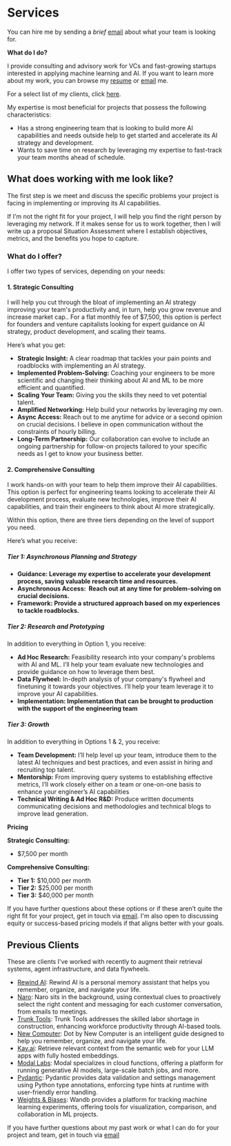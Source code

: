 # Services

You can hire me by sending a _brief_ [email](mailto:jason+hire@jxnl.co) about what your team is looking for.

**What do I do?**

I provide consulting and advisory work for VCs and fast-growing startups interested in applying machine learning and AI. If you want to learn more about my work, you can browse my [resume](https://jxnl.co/) or [email](mailto:jason+hire@jxnl.co) me.

For a select list of my clients, click [here](#previous-clients).

My expertise is most beneficial for projects that possess the following characteristics:

- Has a strong engineering team that is looking to build more AI capabilities and needs outside help to get started and accelerate its AI strategy and development.
- Wants to save time on research by leveraging my expertise to fast-track your team months ahead of schedule.

## What does working with me look like?

The first step is we meet and discuss the specific problems your project is facing in implementing or improving its AI capabilities.

If I'm not the right fit for your project, I will help you find the right person by leveraging my network. If it makes sense for us to work together, then I will write up a proposal Situation Assessment where I establish objectives, metrics, and the benefits you hope to capture.

### **What do I offer?**

I offer two types of services, depending on your needs:

#### **1. Strategic Consulting**

I will help you cut through the bloat of implementing an AI strategy improving your team's productivity and, in turn, help you grow revenue and increase market cap.. For a flat monthly fee of $7,500, this option is perfect for founders and venture capitalists looking for expert guidance on AI strategy, product development, and scaling their teams.

Here’s what you get:

- **Strategic Insight:** A clear roadmap that tackles your pain points and roadblocks with implementing an AI strategy.
- **Implemented Problem-Solving:** Coaching your engineers to be more scientific and changing their thinking about AI and ML to be more efficient and quantified.
- **Scaling Your Team:** Giving you the skills they need to vet potential talent.
- **Amplified Networking:** Help build your networks by leveraging my own.
- **Async Access:** Reach out to me anytime for advice or a second opinion on crucial decisions. I believe in open communication without the constraints of hourly billing.
- **Long-Term Partnership:** Our collaboration can evolve to include an ongoing partnership for follow-on projects tailored to your specific needs as I get to know your business better.

#### **2. Comprehensive Consulting**

I work hands-on with your team to help them improve their AI capabilities. This option is perfect for engineering teams looking to accelerate their AI development process, evaluate new technologies, improve their AI capabilities, and train their engineers to think about AI more strategically.

Within this option, there are three tiers depending on the level of support you need.

Here’s what you receive:

##### Tier 1: Asynchronous Planning and Strategy

- **Guidance: Leverage my expertise to accelerate your development process, saving valuable research time and resources.**
- **Asynchronous Access:  Reach out at any time for problem-solving on crucial decisions.**
- **Framework: Provide a structured approach based on my experiences to tackle roadblocks.**

##### Tier 2: Research and Prototyping

In addition to everything in Option 1, you receive:

- **Ad Hoc Research:** Feasibility research into your company's problems with AI and ML. I’ll help your team evaluate new technologies and provide guidance on how to leverage them best.
- **Data Flywheel:** In-depth analysis of your company's flywheel and finetuning it towards your objectives. I’ll help your team leverage it to improve your AI capabilities.
- **Implementation: Implementation that can be brought to production with the support of the engineering team**

##### Tier 3: Growth

In addition to everything in Options 1 & 2, you receive:

- **Team Development:** I’ll help level up your team, introduce them to the latest AI techniques and best practices, and even assist in hiring and recruiting top talent.
- **Mentorship:** From improving query systems to establishing effective metrics, I’ll work closely either on a team or one-on-one basis to enhance your engineer’s AI capabilities
- **Technical Writing & Ad Hoc R&D:** Produce written documents communicating decisions and methodologies and technical blogs to improve lead generation.

**Pricing**

**Strategic Consulting:**

- $7,500 per month

**Comprehensive Consulting:**

- **Tier 1:** $10,000 per month
- **Tier 2:** $25,000 per month
- **Tier 3:** $40,000 per month

If you have further questions about these options or if these aren’t quite the right fit for your project, get in touch via [email](mailto:jason+hire@jxnl.co). I'm also open to discussing equity or success-based pricing models if that aligns better with your goals.

## Previous Clients

These are clients I've worked with recently to augment their retrieval systems, agent infrastructure, and data flywheels.

- [Rewind AI](http://rewind.ai/): Rewind AI is a personal memory assistant that helps you remember, organize, and navigate your life.
- [Naro](http://narohq.com/): Naro sits in the background, using contextual clues to proactively select the right content and messaging for each customer conversation, from emails to meetings.
- [Trunk Tools](https://trunktools.com/): Trunk Tools addresses the skilled labor shortage in construction, enhancing workforce productivity through AI-based tools.
- [New Computer](http://new.computer/): Dot by New Computer is an intelligent guide designed to help you remember, organize, and navigate your life.
- [Kay.ai](http://kay.ai/): Retrieve relevant context from the semantic web for your LLM apps with fully hosted embeddings.
- [Modal Labs](https://modal.com/): Modal specializes in cloud functions, offering a platform for running generative AI models, large-scale batch jobs, and more.
- [Pydantic](http://pydantic.dev/): Pydantic provides data validation and settings management using Python type annotations, enforcing type hints at runtime with user-friendly error handling.
- [Weights & Biases](https://wandb.ai/): Wandb provides a platform for tracking machine learning experiments, offering tools for visualization, comparison, and collaboration in ML projects.

If you have further questions about my past work or what I can do for your project and team, get in touch via [email](mailto:jason+hire@jxnl.co)
